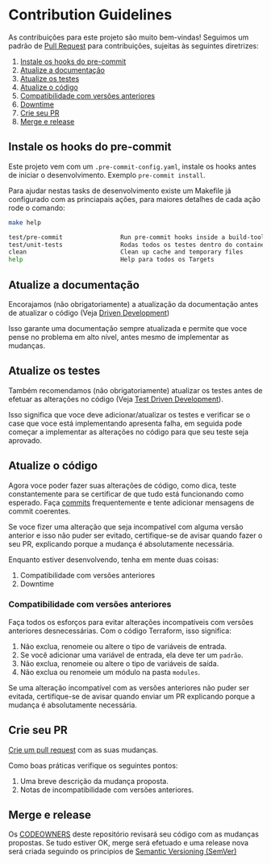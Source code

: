 # Contribution Guidelines

As contribuições para este projeto são muito bem-vindas! Seguimos um padrão de [Pull Request](https://help.github.com/articles/about-pull-requests/) para contribuições, sujeitas às seguintes diretrizes:

1. [Instale os hooks do pre-commit](#Instale-os-hooks-do-pre-commit)
1. [Atualize a documentação](#Atualize-adocumentação)
1. [Atualize os testes](#Atualize-os-testes)
1. [Atualize o código](#Atualize-o-código)
1. [Compatibilidade com versões anteriores](#Compatibilidade-com-versões-anteriores)
1. [Downtime](#Downtime)
1. [Crie seu PR](#Crie-seu-PR)
1. [Merge e release](#Merge-e-release)

## Instale os hooks do pre-commit

Este projeto vem com um `.pre-commit-config.yaml`, instale os hooks antes de iniciar o desenvolvimento. Exemplo `pre-commit install`.

Para ajudar nestas tasks de desenvolvimento existe um Makefile já configurado com as princiapais ações, para maiores detalhes de cada ação rode o comando:

```bash
make help

test/pre-commit                Run pre-commit hooks inside a build-tools docker container.
test/unit-tests                Rodas todos os testes dentro do container a build-tools. Equivalente ao comando 'go test ./test/...'.
clean                          Clean up cache and temporary files
help                           Help para todos os Targets
```

## Atualize a documentação

Encorajamos (não obrigatoriamente) a atualização da documentação antes de atualizar o código (Veja [Driven Development](https://tom.preston-werner.com/2010/08/23/readme-driven-development.html))

Isso garante uma documentação sempre atualizada e permite que voce pense no problema em alto nível, antes mesmo de implementar as mudanças.

## Atualize os testes

Também recomendamos (não obrigatoriamente) atualizar os testes antes de efetuar as alterações no código
(Veja [Test Driven Development](https://en.wikipedia.org/wiki/Test-driven_development)).

Isso significa que voce deve adicionar/atualizar os testes e verificar se o case que voce está implementando apresenta falha, em seguida pode começar a implementar as alterações no código para que seu teste seja aprovado.

## Atualize o código

Agora voce poder fazer suas alterações de código, como dica, teste constantemente para se certificar de que tudo está funcionando como esperado. Faça [commits](https://help.github.com/en/desktop/contributing-to-projects/committing-and-reviewing-changes-to-your-project)
frequentemente e tente adicionar mensagens de commit coerentes.

Se voce fizer uma alteração que seja incompatível com alguma versão anterior e isso não puder ser evitado, certifique-se de avisar quando fazer o seu PR, explicando porque a mudança é absolutamente necessária.

Enquanto estiver desenvolvendo, tenha em mente duas coisas:

1. Compatibilidade com versões anteriores
1. Downtime

### Compatibilidade com versões anteriores

Faça todos os esforços para evitar alterações incompatíveis com versões anteriores desnecessárias. Com o código Terraform, isso significa:

1. Não exclua, renomeie ou altere o tipo de variáveis ​​de entrada.
1. Se você adicionar uma variável de entrada, ela deve ter um `padrão`.
1. Não exclua, renomeie ou altere o tipo de variáveis ​​de saída.
1. Não exclua ou renomeie um módulo na pasta `modules`.

Se uma alteração incompatível com as versões anteriores não puder ser evitada, certifique-se de avisar quando enviar um PR explicando porque a mudança é absolutamente necessária.

## Crie seu PR

[Crie um pull request](https://help.github.com/articles/creating-a-pull-request/) com as suas mudanças.

Como boas práticas verifique os seguintes pontos:

1. Uma breve descrição da mudança proposta.
1. Notas de incompatibilidade com versões anteriores.

## Merge e release

Os [CODEOWNERS](https://help.github.com/en/github/creating-cloning-and-archiving-repositories/about-code-owners) deste repositório revisará seu código com as mudanças propostas. Se tudo estiver OK, merge será efetuado e uma release nova será criada seguindo os principios de [Semantic Versioning (SemVer)](https://semver.org/)
